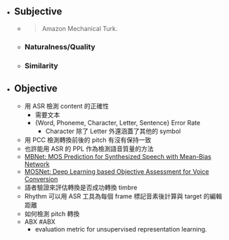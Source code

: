 - ## Subjective
	- > Amazon Mechanical Turk.
	- ### Naturalness/Quality
	- ### Similarity
- ## Objective
	- 用 ASR 檢測 content 的正確性
		- 需要文本
		- {Word, Phoneme, Character, Letter, Sentence} Error Rate
			- Character 除了 Letter 外還涵蓋了其他的 symbol
	- 用 PCC 檢測轉換前後的 pitch 有沒有保持一致
	- 也許能用 ASR 的 PPL 作為檢測語音質量的方法
	- [MBNet: MOS Prediction for Synthesized Speech with Mean-Bias Network](https://arxiv.org/abs/2103.00110)
	- [MOSNet: Deep Learning based Objective Assessment for Voice Conversion](https://arxiv.org/abs/1904.08352)
	- 語者驗證來評估轉換是否成功轉換 timbre
	- Rhythm 可以用 ASR 工具為每個 frame 標記音素後計算與 target 的編輯距離
	- 如何檢測 pitch 轉換
	- ABX #ABX
		- evaluation metric for unsupervised representation learning.